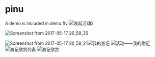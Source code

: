 # pinu
A demo is included in demo.flv
![发起活动2](https://user-images.githubusercontent.com/18167093/61677500-7a19ec00-ad32-11e9-9718-ee70cd830ef4.png)

![Screenshot from 2017-05-17 20_58_35](https://user-images.githubusercontent.com/18167093/61677742-425f7400-ad33-11e9-869d-a9f7d1f0f25d.PNG)

![Screenshot from 2017-05-17 20_58_21](https://user-images.githubusercontent.com/18167093/61677810-75a20300-ad33-11e9-8c91-93ab2feb6e7a.png)![我的游记](https://user-images.githubusercontent.com/18167093/61677514-81d99080-ad32-11e9-8e22-26bb86dde9ea.png)
![活动——我的附近](https://user-images.githubusercontent.com/18167093/61677523-869e4480-ad32-11e9-9736-8f879e0706c3.jpg)
![游记欣赏列表](https://user-images.githubusercontent.com/18167093/61677531-8a31cb80-ad32-11e9-8ae2-d3790cfd5cb2.png)
![游记欣赏](https://user-images.githubusercontent.com/18167093/61677532-8b62f880-ad32-11e9-9433-0fde62907c68.png)
